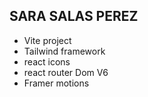## SARA SALAS PEREZ


- Vite project
- Tailwind framework
- react icons
- react router Dom V6
- Framer motions
